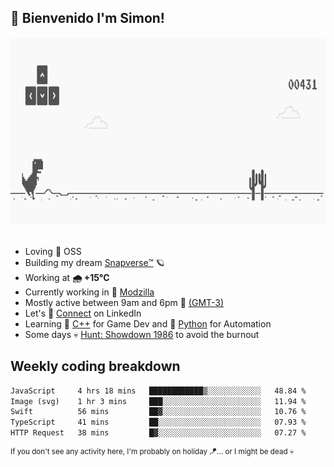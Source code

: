 <h2>🤙 <b>Bienvenido I'm Simon!&nbsp;</b></h2>

<section>
  <img src="./static/banner.gif" height=300 width=1000>
</section>

<br>

<ul>
  <li>
     Loving 🤍 OSS
  </li>
  <li>
    Building my dream&nbsp;<a href=https://github.com/snapverse target=_blank>Snapverse™</a> 🪐
  </li>
  <li>
		<!--START_SECTION:weather-->
		Working at <b>🌧   +15°C</b>
		<!--END_SECTION:weather-->
  </li>
  <li>
    Currently working in 💬&nbsp;<a href=https://github.com/itssimmons?tab=repositories&q=modzilla&type=source&language=&sort= target=_blank>Modzilla</a>
  </li>
  <li>
    Mostly active between 9am and 6pm 🚩 <a href=https://onlinealarmkur.com/world/es target=_blank>(GMT-3)</a>
  </li>
  <li>
    Let's 🔗&nbsp;<a href=https://www.linkedin.com/in/itssimmons target=_blank>Connect</a> on LinkedIn
  </li>
  <li>
    Learning 👴&nbsp;<a href=https://images3.memedroid.com/images/UPLOADED755/65f2bce6734f6.webp target=_blank>C++</a> for Game Dev and 🐍&nbsp;<a href=https://qph.cf2.quoracdn.net/main-qimg-4472b6229cb75bf66ab531f3ebd4f975-lq target=_blank>Python</a> for Automation
  </li>
  <li>
    Some days 💀&nbsp;<a href=https://www.huntshowdown.com target=_blank>Hunt: Showdown 1986</a> to avoid the burnout
  </li>
</ul>

<h2><b>Weekly coding breakdown </b></h2>

<!--START_SECTION:waka-->

```txt
JavaScript     4 hrs 18 mins   ████████████▒░░░░░░░░░░░░   48.84 %
Image (svg)    1 hr 3 mins     ███░░░░░░░░░░░░░░░░░░░░░░   11.94 %
Swift          56 mins         ██▓░░░░░░░░░░░░░░░░░░░░░░   10.76 %
TypeScript     41 mins         ██░░░░░░░░░░░░░░░░░░░░░░░   07.93 %
HTTP Request   38 mins         █▓░░░░░░░░░░░░░░░░░░░░░░░   07.27 %
```

<!--END_SECTION:waka-->

<sup>If you don't see any activity here, I'm probably on holiday 🪁... or I might be dead 💀</sup>

